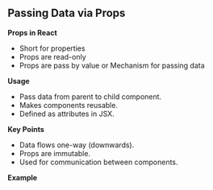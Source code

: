 ## Passing Data via Props

**Props in React**
  - Short for properties
  - Props are read-only
  - Props are pass by value or Mechanism for passing data

**Usage** 
  - Pass data from parent to child component.
  - Makes components reusable.
  - Defined as attributes in JSX.

**Key Points**
  - Data flows one-way (downwards).
  - Props are immutable.
  - Used for communication between components.

**Example**
  <Header title="My App"/>

